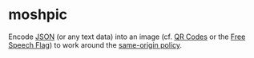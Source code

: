 # moshpic

Encode [JSON](https://developer.mozilla.org/en-US/docs/Web/JavaScript/Reference/Global_Objects/JSON) (or any text data) into an image (cf. [QR Codes](https://en.wikipedia.org/wiki/QR_code) or the [Free Speech Flag](https://en.wikipedia.org/wiki/AACS_encryption_key_controversy)) to work around the [same-origin policy](https://developer.mozilla.org/en-US/docs/Web/Security/Same-origin_policy).
